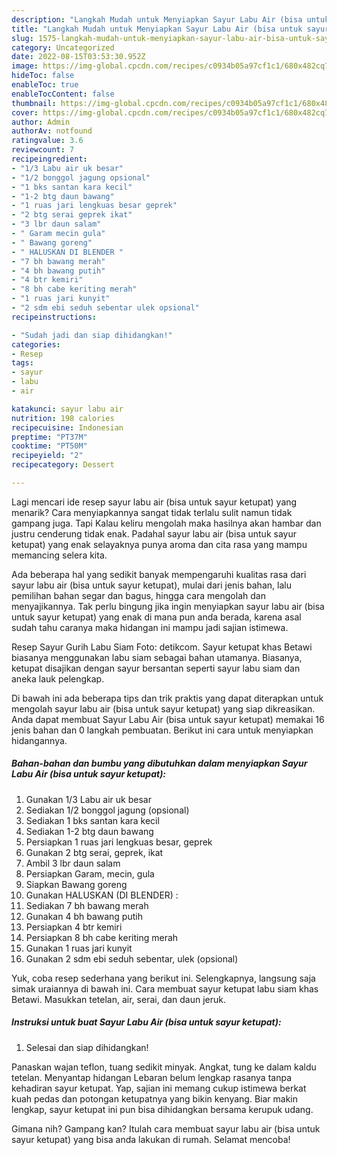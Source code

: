 ```yaml
---
description: "Langkah Mudah untuk Menyiapkan Sayur Labu Air (bisa untuk sayur ketupat) yang Bisa Manjain Lidah, Buat Buka Puasa}"
title: "Langkah Mudah untuk Menyiapkan Sayur Labu Air (bisa untuk sayur ketupat) yang Bisa Manjain Lidah, Buat Buka Puasa}"
slug: 1575-langkah-mudah-untuk-menyiapkan-sayur-labu-air-bisa-untuk-sayur-ketupat-yang-bisa-manjain-lidah-buat-buka-puasa
category: Uncategorized
date: 2022-08-15T03:53:30.952Z
image: https://img-global.cpcdn.com/recipes/c0934b05a97cf1c1/680x482cq70/sayur-labu-air-bisa-untuk-sayur-ketupat-foto-resep-utama.jpg
hideToc: false
enableToc: true
enableTocContent: false
thumbnail: https://img-global.cpcdn.com/recipes/c0934b05a97cf1c1/680x482cq70/sayur-labu-air-bisa-untuk-sayur-ketupat-foto-resep-utama.jpg
cover: https://img-global.cpcdn.com/recipes/c0934b05a97cf1c1/680x482cq70/sayur-labu-air-bisa-untuk-sayur-ketupat-foto-resep-utama.jpg
author: Admin
authorAv: notfound
ratingvalue: 3.6
reviewcount: 7
recipeingredient:
- "1/3 Labu air uk besar"
- "1/2 bonggol jagung opsional"
- "1 bks santan kara kecil"
- "1-2 btg daun bawang"
- "1 ruas jari lengkuas besar geprek"
- "2 btg serai geprek ikat"
- "3 lbr daun salam"
- " Garam mecin gula"
- " Bawang goreng"
- " HALUSKAN DI BLENDER "
- "7 bh bawang merah"
- "4 bh bawang putih"
- "4 btr kemiri"
- "8 bh cabe keriting merah"
- "1 ruas jari kunyit"
- "2 sdm ebi seduh sebentar ulek opsional"
recipeinstructions:

- "Sudah jadi dan siap dihidangkan!"
categories:
- Resep
tags:
- sayur
- labu
- air

katakunci: sayur labu air 
nutrition: 198 calories
recipecuisine: Indonesian
preptime: "PT37M"
cooktime: "PT50M"
recipeyield: "2"
recipecategory: Dessert

---
```



Lagi mencari ide resep sayur labu air (bisa untuk sayur ketupat) yang menarik? Cara menyiapkannya sangat tidak terlalu sulit namun tidak gampang juga. Tapi Kalau keliru mengolah maka hasilnya akan hambar dan justru cenderung tidak enak. Padahal sayur labu air (bisa untuk sayur ketupat) yang enak selayaknya punya aroma dan cita rasa yang mampu memancing selera kita.


Ada beberapa hal yang sedikit banyak mempengaruhi kualitas rasa dari sayur labu air (bisa untuk sayur ketupat), mulai dari jenis bahan, lalu pemilihan bahan segar dan bagus, hingga cara mengolah dan menyajikannya. Tak perlu bingung jika ingin menyiapkan sayur labu air (bisa untuk sayur ketupat) yang enak di mana pun anda berada, karena asal sudah tahu caranya maka hidangan ini mampu jadi sajian istimewa.

Resep Sayur Gurih Labu Siam Foto: detikcom. Sayur ketupat khas Betawi biasanya menggunakan labu siam sebagai bahan utamanya. Biasanya, ketupat disajikan dengan sayur bersantan seperti sayur labu siam dan aneka lauk pelengkap.


Di bawah ini ada beberapa tips dan trik praktis yang dapat diterapkan untuk mengolah sayur labu air (bisa untuk sayur ketupat) yang siap dikreasikan. Anda dapat membuat Sayur Labu Air (bisa untuk sayur ketupat) memakai 16 jenis bahan dan 0 langkah pembuatan. Berikut ini cara untuk menyiapkan hidangannya.

<!--inarticleads1-->

##### Bahan-bahan dan bumbu yang dibutuhkan dalam menyiapkan Sayur Labu Air (bisa untuk sayur ketupat):

1. Gunakan 1/3 Labu air uk besar
1. Sediakan 1/2 bonggol jagung (opsional)
1. Sediakan 1 bks santan kara kecil
1. Sediakan 1-2 btg daun bawang
1. Persiapkan 1 ruas jari lengkuas besar, geprek
1. Gunakan 2 btg serai, geprek, ikat
1. Ambil 3 lbr daun salam
1. Persiapkan  Garam, mecin, gula
1. Siapkan  Bawang goreng
1. Gunakan  HALUSKAN (DI BLENDER) :
1. Sediakan 7 bh bawang merah
1. Gunakan 4 bh bawang putih
1. Persiapkan 4 btr kemiri
1. Persiapkan 8 bh cabe keriting merah
1. Gunakan 1 ruas jari kunyit
1. Gunakan 2 sdm ebi seduh sebentar, ulek (opsional)


Yuk, coba resep sederhana yang berikut ini. Selengkapnya, langsung saja simak uraiannya di bawah ini. Cara membuat sayur ketupat labu siam khas Betawi. Masukkan tetelan, air, serai, dan daun jeruk. 

<!--inarticleads2-->

##### Instruksi untuk buat Sayur Labu Air (bisa untuk sayur ketupat):


1. Selesai dan siap dihidangkan!

Panaskan wajan teflon, tuang sedikit minyak. Angkat, tung ke dalam kaldu tetelan. Menyantap hidangan Lebaran belum lengkap rasanya tanpa kehadiran sayur ketupat. Yap, sajian ini memang cukup istimewa berkat kuah pedas dan potongan ketupatnya yang bikin kenyang. Biar makin lengkap, sayur ketupat ini pun bisa dihidangkan bersama kerupuk udang. 

Gimana nih? Gampang kan? Itulah cara membuat sayur labu air (bisa untuk sayur ketupat) yang bisa anda lakukan di rumah. Selamat mencoba!
